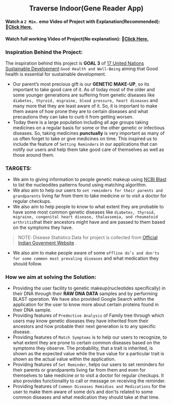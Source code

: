 <h2 align ="center"> Traverse Indoor(Gene Reader App)</h2>

#### Watch a `2 Min.` emo Video of Project with Explanation(Recommended): 🔗<a href="https://youtu.be/grEA2S86fxA" target="_blank">Click Here.</a>
#### Watch full working Video of Project(No explanation): 🔗<a href="https://youtu.be/-OCHKP7xxXE" target="_blank">Click Here.</a>
### Inspiration Behind the Project:
The inspiration behind this project is  **GOAL 3**  of [17 United Nations Sustainable Development][17 UN Goals]   `Good Health and Well-Being` aiming that Good health is essential for sustainable development.   
 
* Our parent’s most precious gift is our **GENETIC MAKE-UP**, so its important to take good care of it. As of today most of the older and some younger generations are suffering from genetic diseases like `diabetes, thyroid, migraine, blood pressure, heart diseases` and many more that they are least aware of it. So, it is important to make them aware of how prone they are to certain diseases and what precautions they can take to curb it from getting worsen.
* Today there is a large population including all age groups taking medicines on a regular basis for some or the other genetic or infectious diseases. So, taking medicines **punctually** is very important as many of us often forget to take or give medicines on time. This inspired us to include the feature of `Setting Reminders` in our applications that can notify our users and help them take good care of themselves as well as those around them.
### TARGETS:
* We aim to giving information to people genetic makeup using [NCBI Blast][NCBI Blast] to list the nucleodites patterns found using matching algorithm.
* We also aim to help our users to `set reminders for their parents and grandparents` living far from them to take medicine or to visit a doctor for regular checkups.
* We also aim to help people to know to what extent they are probable to have some most common genetic diseases like `diabetes, thyroid, migraine, congenital heart disease, thalassemia, and rheumatoid arthritis`that their ancestors might have and are passed to them based on the symptoms they have. 
> NOTE: Disease Statistics Data for project is collected from [Official Indian Goverment Website][GOV DATA] .

* We also aim to make people aware of some `offline do’s and don'ts for some common most prevaling diseases` and what medication they should follow.

### How we aim at solving the Solution:
* Providing the user facility to genetic makeup(nucleotides specifically) in their DNA through their **RAW DNA DATA** samples and by performing BLAST operation. We have also provided Google Search within the application for the user to know more about certain proteins found in their DNA sample.
* Providing features of `Predective Analysis` of Family tree through which users may know genetic diseases they have inherited from their ancestors and how probable their next generation is to any specific disease.
* Providing features of `Match Symptoms` is to help our users to recognize, to what extent they are prone to certain common diseases based on the symptoms they observe. The probability, that a trait is inherited, is shown as the expected value while the true value for a particular trait is shown as the actual value within the application.
* Providing features of `Set Reminder`, helps our users to set reminders for their parents or grandparents living far from them and even for themselves to take medicine or to visit a doctor for regular checkups. It also provides functionality to call or message on receiving the reminder.
* Providing features of `Common Diseases Remidies and Medications` for the user to make them aware of some do’s and don'ts related to some common diseases and what medication they should take at that time.


[17 UN Goals]:https://sdgs.un.org/goals
[NCBI Blast]:https://www.ncbi.nlm.nih.gov/
[GOV DATA]:https://data.gov.in/
[Youtube_Video]: https://youtu.be/grEA2S86fxA
[Youtube_Video2]: https://youtu.be/-OCHKP7xxXE
